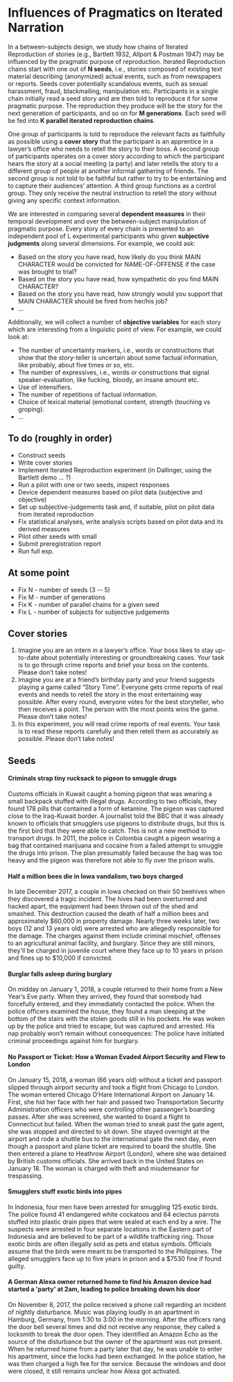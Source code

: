 # Influences of Pragmatics on Iterated Narration

In a between-subjects design, we study how chains of Iterated Reproduction of stories (e.g., Bartlett 1932, Allport & Postman 1947) may be influenced by the pragmatic purpose of reproduction. Iterated Reproduction chains start with one out of __N seeds__, i.e., stories composed of existing text material describing (anonymized) actual events, such as from newspapers or reports. Seeds cover potentially scandalous events, such as sexual harassment, fraud, blackmailing, manipulation etc. Participants in a single chain initially read a seed story and are then told to reproduce it for some pragmatic purpose. The reproduction they produce will be the story for the next generation of participants, and so on for __M generations__. Each seed will be fed into __K parallel iterated reproduction chains__.

One group of participants is told to reproduce the relevant facts as faithfully as possible using a __cover story__ that the participant is an apprentice in a lawyer’s office who needs to retell the story to their boss. A second group of participants operates on a cover story according to which the participant hears the story at a social meeting (a party) and later retells the story to a different group of people at another informal gathering of friends. The second group is not told to be faithful but rather to try to be entertaining and to capture their audiences’ attention. A third group functions as a control group. They only receive the neutral instruction to retell the story without giving any specific context information.

We are interested in comparing several __dependent measures__ in their temporal development and over the between-subject manipulation of pragmatic purpose. Every story of every chain is presented to an independent pool of L experimental participants who given __subjective judgments__ along several dimensions. For example, we could ask:

- Based on the story you have read, how likely do you think MAIN CHARACTER would be convicted for NAME-OF-OFFENSE if the case was brought to trial?
- Based on the story you have read, how sympathetic do you find MAIN CHARACTER?
- Based on the story you have read, how strongly would you support that MAIN CHARACTER should be fired from her/his job?
- ...

Additionally, we will collect a number of __objective variables__ for each story which are interesting from a linguistic point of view. For example, we could look at:

- The number of uncertainty markers, i.e., words or constructions that show that the story-teller is uncertain about some factual information, like probably, about five times or so, etc.
- The number of expressives, i.e., words or constructions that signal speaker-evaluation, like fucking, bloody, an insane amount etc.
- Use of intensifiers.
- The number of repetitions of factual information.
- Choice of lexical material (emotional content, strength (touching vs groping).
- …


## To do (roughly in order)

- Construct seeds
- Write cover stories
- Implement Iterated Reproduction experiment (in Dallinger, using the Bartlett demo … ?)
- Run a pilot with one or two seeds, inspect responses
- Device dependent measures based on pilot data (subjective and objective)
- Set up subjective-judgements task and, if suitable, pilot on pilot data from iterated reproduction
- Fix statistical analyses, write analysis scripts based on pilot data and its derived measures
- Pilot other seeds with small 
- Submit preregistration report
- Run full exp.

## At some point

- Fix N - number of seeds (3 -- 5)
- Fix M - number of generations
- Fix K - number of parallel chains for a given seed
- Fix L - number of subjects for subjective judgements

## Cover stories
1. Imagine you are an intern in a lawyer’s office. Your boss likes to stay up-to-date about potentially interesting or groundbreaking cases. Your task is to go through crime reports and brief your boss on the contents. Please don’t take notes!
2. Imagine you are at a friend’s birthday party and your friend suggests playing a game called “Story Time”. Everyone gets crime reports of real events and needs to retell the story in the most entertaining way possible. After every round, everyone votes for the best storyteller, who then receives a point. The person with the most points wins the game. Please don’t take notes!
3. In this experiment, you will read crime reports of real events. Your task is to read these reports carefully and then retell them as accurately as possible. Please don’t take notes!

## Seeds

#### Criminals strap tiny rucksack to pigeon to smuggle drugs
Customs officials in Kuwait caught a homing pigeon that was wearing a small backpack stuffed with illegal drugs. According to two officials, they found 178 pills that contained a form of ketamine. The pigeon was captured close to the Iraq-Kuwait border. A journalist told the BBC that it was already known to officials that smugglers use pigeons to distribute drugs, but this is the first bird that they were able to catch.
This is not a new method to transport drugs. In 2011, the police in Colombia caught a pigeon wearing a bag that contained marijuana and cocaine from a failed attempt to smuggle the drugs into prison. The plan presumably failed because the bag was too heavy and the pigeon was therefore not able to fly over the prison walls.

#### Half a million bees die in Iowa vandalism, two boys charged
In late December 2017, a couple in Iowa checked on their 50 beehives when they discovered a tragic incident. The hives had been overturned and hacked apart, the equipment had been thrown out of the shed and smashed. This destruction caused the death of half a million bees and approximately $60,000 in property damage.
Nearly three weeks later, two boys (12 and 13 years old) were arrested who are allegedly responsible for the damage. The charges against them include criminal mischief, offenses to an agricultural animal facility, and burglary. Since they are still minors, they'll be charged in juvenile court where they face up to 10 years in prison and fines up to $10,000 if convicted.

#### Burglar falls asleep during burglary
On midday on January 1, 2018, a couple returned to their home from a New Year’s Eve party. When they arrived, they found that somebody had forcefully entered, and they immediately contacted the police. When the police officers examined the house, they found a man sleeping at the bottom of the stairs with the stolen goods still in his pockets. He was woken up by the police and tried to escape, but was captured and arrested. His nap probably won’t remain without consequences: The police have initiated criminal proceedings against him for burglary.

#### No Passport or Ticket: How a Woman Evaded Airport Security and Flew to London
On January 15, 2018, a woman (66 years old) without a ticket and passport slipped through airport security and took a flight from Chicago to London. 
The woman entered Chicago O’Hare International Airport on January 14. First, she hid her face with her hair and passed two Transportation Security Administration officers who were controlling other passenger’s boarding passes. After she was screened, she wanted to board a flight to Connecticut but failed. When the woman tried to sneak past the gate agent, she was stopped and directed to sit down. 
She stayed overnight at the airport and rode a shuttle bus to the international gate the next day, even though a passport and plane ticket are required to board the shuttle. She then entered a plane to Heathrow Airport (London), where she was detained by British customs officials. She arrived back in the United States on January 18. The woman is charged with theft and misdemeanor for trespassing.

#### Smugglers stuff exotic birds into pipes
In Indonesia, four men have been arrested for smuggling 125 exotic birds. The police found 41 endangered white cockatoos and 84 eclectus parrots stuffed into plastic drain pipes that were sealed at each end by a wire. The suspects were arrested in four separate locations in the Eastern part of Indonesia and are believed to be part of a wildlife trafficking ring. Those exotic birds are often illegally sold as pets and status symbols. Officials assume that the birds were meant to be transported to the Philippines. The alleged smugglers face up to five years in prison and a $7530 fine if found guilty. 

#### A German Alexa owner returned home to find his Amazon device had started a 'party' at 2am, leading to police breaking down his door
On November 8, 2017, the police received a phone call regarding an incident of nightly disturbance. Music was playing loudly in an apartment in Hamburg, Germany, from 1:30 to 3:00 in the morning. After the officers rang the door bell several times and did not receive any response, they called a locksmith to break the door open. They identified an Amazon Echo as the source of the disturbance but the owner of the apartment was not present. When he returned home from a party later that day, he was unable to enter his apartment, since the locks had been exchanged. In the police station, he was then charged a high fee for the service. Because the windows and door were closed, it still remains unclear how Alexa got activated.
